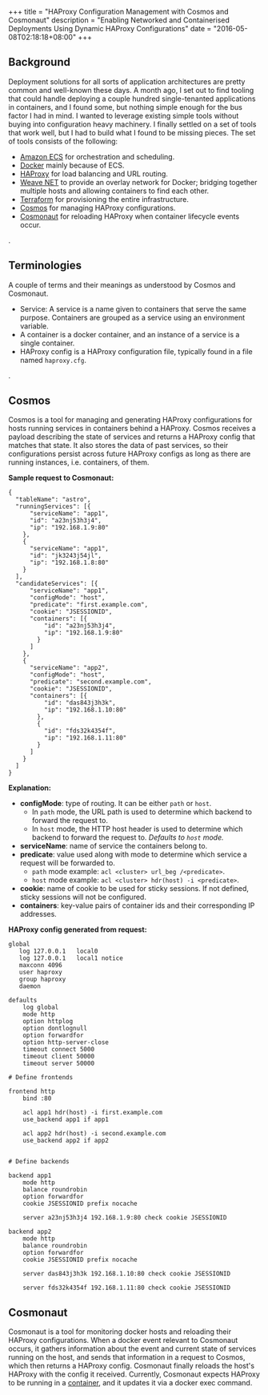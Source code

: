 +++
title = "HAProxy Configuration Management with Cosmos and Cosmonaut"
description = "Enabling Networked and Containerised Deployments Using Dynamic HAProxy Configurations"
date = "2016-05-08T02:18:18+08:00"
+++

## Background
Deployment solutions for all sorts of application architectures are pretty common and well-known these days. A month ago, I set out to find tooling that could handle deploying a couple hundred single-tenanted applications in containers, and I found some, but nothing simple enough for the bus factor I had in mind. I wanted to leverage existing simple tools without buying into configuration heavy machinery. I finally settled on a set of tools that work well, but I had to build what I found to be missing pieces. The set of tools consists of the following:

* [Amazon ECS](https://aws.amazon.com/documentation/ecs/) for orchestration and scheduling.
* [Docker](https://www.docker.com/what-docker) mainly because of ECS.
* [HAProxy](http://www.haproxy.org/) for load balancing and URL routing.
* [Weave NET](https://www.weave.works/products/weave-net/) to provide an overlay network for Docker; bridging together multiple hosts and allowing containers to find each other.
* [Terraform](https://www.terraform.io/) for provisioning the entire infrastructure.
* [Cosmos](https://github.com/shuaibiyy/cosmos) for managing HAProxy configurations.
* [Cosmonaut](https://github.com/shuaibiyy/cosmonaut) for reloading HAProxy when container lifecycle events occur.

.

## Terminologies
A couple of terms and their meanings as understood by Cosmos and Cosmonaut.

* Service: A service is a name given to containers that serve the same purpose. Containers are grouped as a service using an environment variable.
* A container is a docker container, and an instance of a service is a single container.
* HAProxy config is a HAProxy configuration file, typically found in a file named `haproxy.cfg`.

.

## Cosmos
Cosmos is a tool for managing and generating HAProxy configurations for hosts running services in containers behind a HAProxy. Cosmos receives a payload describing the state of services and returns a HAProxy config that matches that state. It also stores the data of past services, so their configurations persist across future HAProxy configs as long as there are running instances, i.e. containers, of them.

**Sample request to Cosmonaut:**

	{
	  "tableName": "astro",
	  "runningServices": [{
	      "serviceName": "app1",
	      "id": "a23nj53h3j4",
	      "ip": "192.168.1.9:80"
	    },
	    {
	      "serviceName": "app1",
	      "id": "jk3243j54jl",
	      "ip": "192.168.1.8:80"
	    }
	  ],
	  "candidateServices": [{
	      "serviceName": "app1",
	      "configMode": "host",
	      "predicate": "first.example.com",
	      "cookie": "JSESSIONID",
	      "containers": [{
	          "id": "a23nj53h3j4",
	          "ip": "192.168.1.9:80"
	        }
	      ]
	    },
	    {
	      "serviceName": "app2",
	      "configMode": "host",
	      "predicate": "second.example.com",
	      "cookie": "JSESSIONID",
	      "containers": [{
	          "id": "das843j3h3k",
	          "ip": "192.168.1.10:80"
	        },
	        {
	          "id": "fds32k4354f",
	          "ip": "192.168.1.11:80"
	        }
	      ]
	    }
	  ]
	}

**Explanation:**

* **configMode**: type of routing. It can be either `path` or `host`.
	* In `path` mode, the URL path is used to determine which backend to forward the request to.
	* In `host` mode, the HTTP host header is used to determine which backend to forward the request to.
	*Defaults to `host` mode.*
* **serviceName**: name of service the containers belong to.
* **predicate**: value used along with mode to determine which service a request will be forwarded to.
	* `path` mode example: `acl <cluster> url_beg /<predicate>`.
	* `host` mode example: `acl <cluster> hdr(host) -i <predicate>`.
* **cookie**: name of cookie to be used for sticky sessions. If not defined, sticky sessions will not be configured.
* **containers**: key-value pairs of container ids and their corresponding IP addresses.

**HAProxy config generated from request:**

	global
	   log 127.0.0.1   local0
	   log 127.0.0.1   local1 notice
	   maxconn 4096
	   user haproxy
	   group haproxy
	   daemon
	
	defaults
	    log global
	    mode http
	    option httplog
	    option dontlognull
	    option forwardfor
	    option http-server-close
	    timeout connect 5000
	    timeout client 50000
	    timeout server 50000
	
	# Define frontends
	
	frontend http
	    bind :80
	    
	    acl app1 hdr(host) -i first.example.com
	    use_backend app1 if app1
	    
	    acl app2 hdr(host) -i second.example.com
	    use_backend app2 if app2
	    
	
	# Define backends
	
	backend app1
	    mode http
	    balance roundrobin
	    option forwardfor
	    cookie JSESSIONID prefix nocache
	    
	    server a23nj53h3j4 192.168.1.9:80 check cookie JSESSIONID
	    
	backend app2
	    mode http
	    balance roundrobin
	    option forwardfor
	    cookie JSESSIONID prefix nocache
	    
	    server das843j3h3k 192.168.1.10:80 check cookie JSESSIONID
	    
	    server fds32k4354f 192.168.1.11:80 check cookie JSESSIONID


## Cosmonaut
Cosmonaut is a tool for monitoring docker hosts and reloading their HAProxy configurations. When a docker event relevant to Cosmonaut occurs, it gathers information about the event and current state of services running on the host, and sends that information in a request to Cosmos, which then returns a HAProxy config. Cosmonaut finally reloads the host's HAProxy with the config it received. Currently, Cosmonaut expects HAProxy to be running in a [container](https://github.com/rstiller/dockerfiles/tree/master/haproxy), and it updates it via a docker exec command.

